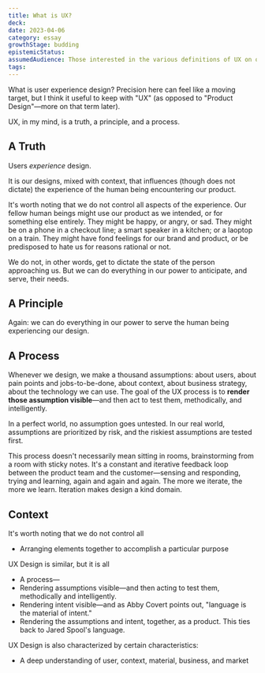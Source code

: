 ```yaml
---
title: What is UX?
deck: 
date: 2023-04-06
category: essay
growthStage: budding
epistemicStatus: 
assumedAudience: Those interested in the various definitions of UX on offer, or in how I approach UX in particular.
tags: 
---
```


What is user experience design? Precision here can feel like a moving target, but I think it useful to keep with "UX" (as opposed to "Product Design"—more on that term later).

UX, in my mind, is a truth, a principle, and a process.

## A Truth
Users _experience_ design.

It is our designs, mixed with context, that influences (though does not dictate) the experience of the human being encountering our product.

It's worth noting that we do not control all aspects of the experience. Our fellow human beings might use our product as we intended, or for something else entirely. They might be happy, or angry, or sad. They might be on a phone in a checkout line; a smart speaker in a kitchen; or a laoptop on a train. They might have fond feelings for our brand and product, or be predisposed to hate us for reasons rational or not.

We do not, in other words, get to dictate the state of the person approaching us. But we can do everything in our power to anticipate, and serve, their needs. 

## A Principle
Again: we can do everything in our power to serve the human being experiencing our design.

## A Process
Whenever we design, we make a thousand assumptions: about users, about pain points and jobs-to-be-done, about context, about business strategy, about the technology we can use. The goal of the UX process is to **render those assumption visible**—and then act to test them, methodically, and intelligently.

In a perfect world, no assumption goes untested. In our real world, assumptions are prioritized by risk, and the riskiest assumptions are tested first.

This process doesn't necessarily mean sitting in rooms, brainstorming from a room with sticky notes. It's a constant and iterative feedback loop between the product team and the customer—sensing and responding, trying and learning, again and again and again. The more we iterate, the more we learn. Iteration makes design a kind domain.

## Context
It's worth noting that we do not control all
* Arranging elements together to accomplish a particular purpose

UX Design is similar, but it is all

* A process—
* Rendering assumptions visible—and then acting to test them, methodically and intelligently.
* Rendering intent visible—and as Abby Covert points out, "language is the material of intent."
* Rendering the assumptions and intent, together, as a product. This ties back to Jared Spool's language.

UX Design is also characterized by certain characteristics:

* A deep understanding of user, context, material, business, and market